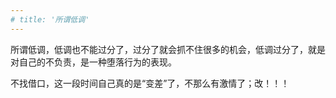 ```yaml
---
# title: '所谓低调'
---
```


所谓低调，低调也不能过分了，过分了就会抓不住很多的机会，低调过分了，就是对自己的不负责，是一种堕落行为的表现。  

不找借口，这一段时间自己真的是“变差”了，不那么有激情了；改！！！
